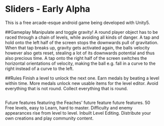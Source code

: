 # Sliders - Early Alpha
This is a free arcade-esque android game being developed with Unity5.

##Gameplay
Manipulate and toggle gravity! A round player object has to be raced through a chain of levels, while avoiding all kinds of danger. A tap and hold onto the left half of the screen stops the downwards pull of gravitation. When that tap breaks up, gravity gets activated again, the balls velocity however also gets reset, stealing a lot of its downwards potential and thus also precious time. A tap onto the right half of the screen switches the horizontal orientations of velocity, making the ball e.g. fall in a curve to the right instead of a curve to the left.

##Rules
Finish a level to unlock the next one. 
Earn medals by beating a level within time. 
More medals unlock new usable items for the level editor. 
Avoid everything that is not round. 
Collect everything that is round.

##
Future features featuring the Feaches' future feature future features.
50 Free levels, easy to Learn, hard to master. Difficulty and enemy appearances rise from level to level. Inbuilt Level Editing. Distribute your own creations and play community content.
